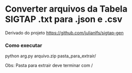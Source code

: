 # Converter arquivos da Tabela SIGTAP .txt para .json e .csv
Derivado do projeto https://github.com/julianlfs/sigtap-gen

### Como executar
python        arg.py       arquivo.zip      pasta_para_extrair/

Obs: Pasta para extrair deve terminar com /
